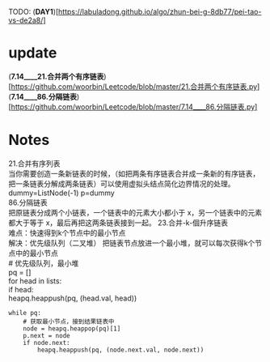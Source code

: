 TODO:
(**DAY1**)[https://labuladong.github.io/algo/zhun-bei-g-8db77/pei-tao-vs-de2a8/]  
# update  
(**7.14____21.合并两个有序链表**)[https://github.com/woorbin/Leetcode/blob/master/21.合并两个有序链表.py]  
(**7.14____86.分隔链表**)[https://github.com/woorbin/Leetcode/blob/master/7.14____86.分隔链表.py]  
# Notes  
21.合并有序列表  
当你需要创造一条新链表的时候，（如把两条有序链表合并成一条新的有序链表，把一条链表分解成两条链表）可以使用虚拟头结点简化边界情况的处理。dummy=ListNode(-1) p=dummy  
86.分隔链表  
把原链表分成两个小链表，一个链表中的元素大小都小于 x，另一个链表中的元素都大于等于 x，最后再把这两条链表接到一起。
23.合并-k-個升序链表  
难点：快速得到k个节点中的最小节点  
解决：优先级队列（二叉堆） 把链表节点放进一个最小堆，就可以每次获得k个节点中的最小节点  
    # 优先级队列，最小堆  
    pq = []  
    for head in lists:  
        if head:  
            heapq.heappush(pq, (head.val, head))  

    while pq:  
        # 获取最小节点，接到结果链表中  
        node = heapq.heappop(pq)[1]  
        p.next = node  
        if node.next:  
            heapq.heappush(pq, (node.next.val, node.next))  
            